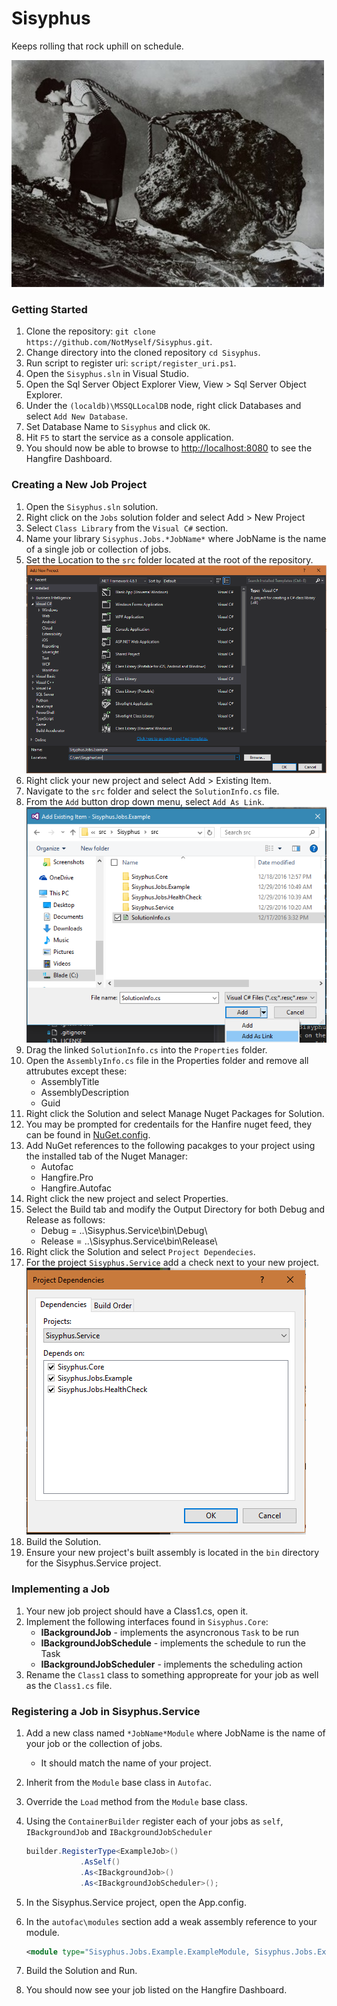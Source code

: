 # Sisyphus
Keeps rolling that rock uphill on schedule.

![Sisyphus](/docs/images/sisyphus.jpg?raw=true "Sisyphus")

### Getting Started

1. Clone the repository: `git clone https://github.com/NotMyself/Sisyphus.git`.
2. Change directory into the cloned repository `cd Sisyphus`.
3. Run script to register uri: `script/register_uri.ps1`.
4. Open the `Sisyphus.sln` in Visual Studio.
5. Open the Sql Server Object Explorer View, View > Sql Server Object Explorer.
6. Under the `(localdb)\MSSQLLocalDB` node, right click Databases and select `Add New Database`.
7. Set Database Name to `Sisyphus` and click `OK`.
8. Hit `F5` to start the service as a console application.
9. You should now be able to browse to [http://localhost:8080](http://localhost:8080) to see the Hangfire Dashboard.

### Creating a New Job Project

1. Open the `Sisyphus.sln` solution.
2. Right click on the `Jobs` solution folder and select Add > New Project
3. Select `Class Library` from the `Visual C#` section.
4. Name your library `Sisyphus.Jobs.*JobName*` where JobName is the name of a single job or collection of jobs.
5. Set the Location to the `src` folder located at the root of the repository.
    ![Add New Project](/docs/images/add_new_project.PNG?raw=true "Add New Project")
6. Right click your new project and select Add > Existing Item.
7. Navigate to the `src` folder and select the `SolutionInfo.cs` file.
8. From the `Add` button drop down menu, select `Add As Link`.
    ![Add As Link](/docs/images/add_solution_info.PNG?raw=true "Add As Link")
9. Drag the linked `SolutionInfo.cs` into the `Properties` folder.
10. Open the `AssemblyInfo.cs` file in the Properties folder and remove all attrubutes except these:
    - AssemblyTitle
    - AssemblyDescription
    - Guid
11. Right click the Solution and select Manage Nuget Packages for Solution.
12. You may be prompted for credentails for the Hanfire nuget feed, they can be found in [NuGet.config](/NuGet.config?raw=true).
13. Add NuGet references to the following pacakges to your project using the installed tab of the Nuget Manager:
    - Autofac
    - Hangfire.Pro
    - Hangfire.Autofac
14. Right click the new project and select Properties.
15. Select the Build tab and modify the Output Directory for both Debug and Release as follows:
    - Debug = ..\Sisyphus.Service\bin\Debug\
    - Release = ..\Sisyphus.Service\bin\Release\ 
16. Right click the Solution and select `Project Dependecies`.
17. For the project `Sisyphus.Service` add a check next to your new project.
    ![Add Project Dependeices](/docs/images/add_project_dependecies.PNG?raw=true "Add Project Dependecies")
18. Build the Solution.
19. Ensure your new project's built assembly is located in the `bin` directory for the Sisyphus.Service project.

### Implementing a Job

1. Your new job project should have a Class1.cs, open it.
2. Implement the following interfaces found in `Sisyphus.Core`:
   - **IBackgroundJob** - implements the asyncronous `Task` to be run
   - **IBackgroundJobSchedule** - implements the schedule to run the Task
   - **IBackgroundJobScheduler** - implements the scheduling action
3. Rename the `Class1` class to something appropreate for your job as well as the `Class1.cs` file.

### Registering a Job in Sisyphus.Service

1. Add a new class named `*JobName*Module` where JobName is the name of your job or the collection of jobs.
   - It should match the name of your project.
2. Inherit from the `Module` base class in `Autofac`.
3. Override the `Load` method from the `Module` base class.
4. Using the `ContainerBuilder` register each of your jobs as `self`, `IBackgroundJob` and `IBackgroundJobScheduler`

    ```csharp
    builder.RegisterType<ExampleJob>()
                .AsSelf()
                .As<IBackgroundJob>()
                .As<IBackgroundJobScheduler>();
   ```
   
5. In the Sisyphus.Service project, open the App.config.
6. In the `autofac\modules` section add a weak assembly reference to your module.

   ```xml
   <module type="Sisyphus.Jobs.Example.ExampleModule, Sisyphus.Jobs.Example" />
   ```
   
7. Build the Solution and Run.
8. You should now see your job listed on the Hangfire Dashboard.
